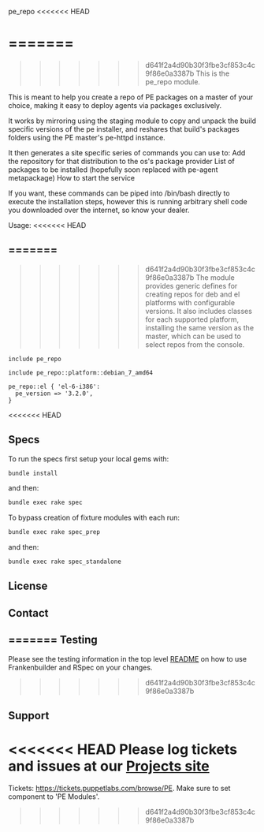 pe_repo
<<<<<<< HEAD

=======
==========
>>>>>>> d641f2a4d90b30f3fbe3cf853c4c9f86e0a3387b
This is the pe_repo module.

This is meant to help you create a repo of PE packages on a master of your choice, making it easy to deploy agents via packages exclusively.

It works by mirroring using the staging module to copy and unpack the build specific versions of the pe installer, and reshares that build's packages folders using the PE master's pe-httpd instance.

It then generates a site specific series of commands you can use to:
Add the repository for that distribution to the os's package provider
List of packages to be installed (hopefully soon replaced with pe-agent metapackage)
How to start the service

If you want, these commands can be piped into /bin/bash directly to execute the installation steps, however this is running arbitrary shell code you downloaded over the internet, so know your dealer.

Usage:
<<<<<<< HEAD

=======
-----
>>>>>>> d641f2a4d90b30f3fbe3cf853c4c9f86e0a3387b
The module provides generic defines for creating repos for deb and el platforms with configurable versions. It also includes classes for each supported platform, installing the same version as the master, which can be used to select repos from the console.

```puppet
include pe_repo

include pe_repo::platform::debian_7_amd64

pe_repo::el { 'el-6-i386':
  pe_version => '3.2.0',
}
```
<<<<<<< HEAD

Specs
-----

To run the specs first setup your local gems with:

```sh
bundle install
```

and then:

```sh
bundle exec rake spec
```

To bypass creation of fixture modules with each run:

```sh
bundle exec rake spec_prep
```

and then:


```sh
bundle exec rake spec_standalone
```

License
-------


Contact
-------

=======
Testing
-------

Please see the testing information in the top level [README](../../README.md) on how to use Frankenbuilder and RSpec on your changes.
>>>>>>> d641f2a4d90b30f3fbe3cf853c4c9f86e0a3387b

Support
-------

<<<<<<< HEAD
Please log tickets and issues at our [Projects site](http://projects.example.com)
=======
Tickets: https://tickets.puppetlabs.com/browse/PE. Make sure to set component to 'PE Modules'.
>>>>>>> d641f2a4d90b30f3fbe3cf853c4c9f86e0a3387b
